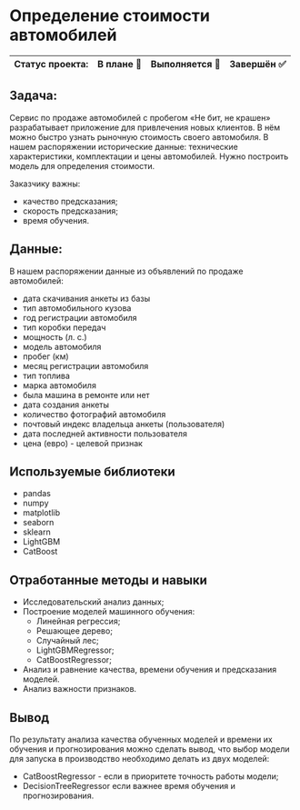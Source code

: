 # Определение стоимости автомобилей

Статус проекта: | В плане :black_square_button: | Выполняется :black_square_button: | Завершён :white_check_mark: | 
:------------ | :-------------| :-------------| :-------------

## Задача:

Сервис по продаже автомобилей с пробегом «Не бит, не крашен» разрабатывает приложение для привлечения новых клиентов. В нём можно быстро узнать рыночную стоимость своего автомобиля. В нашем распоряжении исторические данные: технические характеристики, комплектации и цены автомобилей. Нужно построить модель для определения стоимости.

Заказчику важны:
- качество предсказания;
- скорость предсказания;
- время обучения.

## Данные:

В нашем распоряжении данные из объявлений по продаже автомобилей:

- дата скачивания анкеты из базы
- тип автомобильного кузова
- год регистрации автомобиля
- тип коробки передач
- мощность (л. с.)
- модель автомобиля
- пробег (км)
- месяц регистрации автомобиля
- тип топлива
- марка автомобиля
- была машина в ремонте или нет
- дата создания анкеты
- количество фотографий автомобиля
- почтовый индекс владельца анкеты (пользователя)
- дата последней активности пользователя
- цена (евро) - целевой признак

## Используемые библиотеки
- pandas
- numpy
- matplotlib
- seaborn
- sklearn
- LightGBM
- CatBoost

## Отработанные методы и навыки
- Исследовательский анализ данных;
- Построение моделей машинного обучения:
  - Линейная регрессия;
  - Решающее дерево;
  - Случайный лес;
  - LightGBMRegressor;
  - CatBoostRegressor;
- Анализ и равнение качества, времени обучения и предсказания моделей.
- Анализ важности признаков.

## Вывод

По результату анализа качества обученных моделей и времени их обучения и прогнозирования можно сделать вывод, что выбор модели для запуска в производство необходимо делать из двух моделей: 
- CatBoostRegressor - если в приоритете точность работы модели;
- DecisionTreeRegressor если важнее время обучения и прогнозирования.
